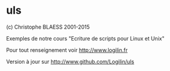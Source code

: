 uls
===
(c) Christophe BLAESS 2001-2015

Exemples de notre cours "Ecriture de scripts pour Linux et Unix"

Pour tout renseignement voir http://www.logilin.fr

Version à jour sur http://www.github.com/Logilin/uls


